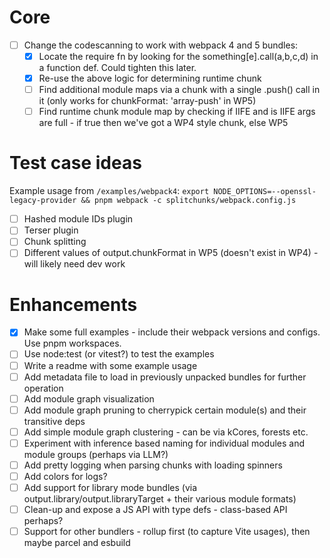 # Core

- [ ] Change the codescanning to work with webpack 4 and 5 bundles:
  - [x] Locate the require fn by looking for the something[e].call(a,b,c,d) in a function def. Could tighten this later.
  - [x] Re-use the above logic for determining runtime chunk
  - [ ] Find additional module maps via a chunk with a single .push() call in it (only works for chunkFormat: 'array-push' in WP5)
  - [ ] Find runtime chunk module map by checking if IIFE and is IIFE args are full - if true then we've got a WP4 style chunk, else WP5

# Test case ideas

Example usage from `/examples/webpack4`: `export NODE_OPTIONS=--openssl-legacy-provider && pnpm webpack -c splitchunks/webpack.config.js`

- [ ] Hashed module IDs plugin
- [ ] Terser plugin
- [ ] Chunk splitting
- [ ] Different values of output.chunkFormat in WP5 (doesn't exist in WP4) - will likely need dev work

# Enhancements

- [x] Make some full examples - include their webpack versions and configs. Use pnpm workspaces.
- [ ] Use node:test (or vitest?) to test the examples
- [ ] Write a readme with some example usage
- [ ] Add metadata file to load in previously unpacked bundles for further operation
- [ ] Add module graph visualization
- [ ] Add module graph pruning to cherrypick certain module(s) and their transitive deps
- [ ] Add simple module graph clustering - can be via kCores, forests etc.
- [ ] Experiment with inference based naming for individual modules and module groups (perhaps via LLM?)
- [ ] Add pretty logging when parsing chunks with loading spinners
- [ ] Add colors for logs?
- [ ] Add support for library mode bundles (via output.library/output.libraryTarget + their various module formats)
- [ ] Clean-up and expose a JS API with type defs - class-based API perhaps?
- [ ] Support for other bundlers - rollup first (to capture Vite usages), then maybe parcel and esbuild

